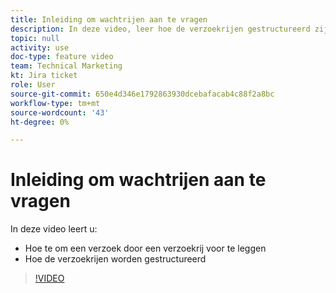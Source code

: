```yaml
---
title: Inleiding om wachtrijen aan te vragen
description: In deze video, leer hoe de verzoekrijen gestructureerd zijn en hoe te om een verzoek voor te leggen.
topic: null
activity: use
doc-type: feature video
team: Technical Marketing
kt: Jira ticket
role: User
source-git-commit: 650e4d346e1792863930dcebafacab4c88f2a8bc
workflow-type: tm+mt
source-wordcount: '43'
ht-degree: 0%

---
```


# Inleiding om wachtrijen aan te vragen

In deze video leert u:

* Hoe te om een verzoek door een verzoekrij voor te leggen
* Hoe de verzoekrijen worden gestructureerd

>[!VIDEO](https://video.tv.adobe.com/v/335220/?quality=12&learn=on)
